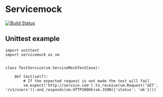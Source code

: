 # Servicemock
[![Build Status](https://travis-ci.com/mlackman/urban-lamp.svg?branch=master)](https://travis-ci.com/mlackman/urban-lamp)

## Unittest example

```
import unittest
import servicemock as sm


class TestService(sm.ServiceMockTestCase):

    def test(self):
        # If the expected request is not made the test will fail
        sm.expect('http://service.com').to_receive(sm.Request('GET', '/v1/users')).and_responds(sm.HTTP200Ok(sm.JSON({'status': 'ok'})))
```
